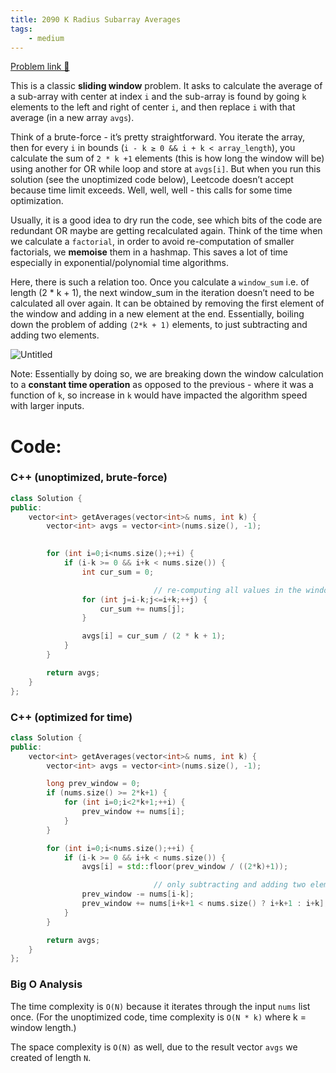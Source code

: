 ```yaml
---
title: 2090 K Radius Subarray Averages
tags:
    - medium
---
```




[Problem link 🔗](https://leetcode.com/problems/longest-common-subsequence/) 

This is a classic **sliding window** problem. It asks to calculate the average of a sub-array with center at index `i` and the sub-array is found by going `k` elements to the left and right of center `i`, and then replace `i` with that average (in a new array `avgs`).

Think of a brute-force  - it’s pretty straightforward. You iterate the array, then for every `i` in bounds (`i - k ≥ 0 && i + k < array_length`), you calculate the sum of `2 * k +1` elements (this is how long the window will be) using another for OR while loop and store at `avgs[i]`. But when you run this solution (see the unoptimized code below), Leetcode doesn’t accept because time limit exceeds. Well, well, well - this calls for some time optimization.

Usually, it is a good idea to dry run the code, see which bits of the code are redundant OR maybe are getting recalculated again. Think of the time when we calculate a `factorial`, in order to avoid re-computation of smaller factorials, we **memoise** them in a hashmap. This saves a lot of time especially in exponential/polynomial time algorithms.

Here, there is such a relation too. Once you calculate a `window_sum` i.e. of length (2 * k + 1), the next window_sum in the iteration doesn’t need to be calculated all over again. It can be obtained by removing the first element of the window and adding in a new element at the end. Essentially, boiling down the problem of adding `(2*k + 1)` elements, to just subtracting and adding two elements.

![Untitled](2090%20K%20Radius%20Subarray%20Averages%20396a6fdd092741d68ea06c3850fe0760/Untitled.png)

Note: Essentially by doing so, we are breaking down the window calculation to a **constant time operation** as opposed to the previous - where it was a function of `k`, so increase in `k` would have impacted the algorithm speed with larger inputs.

# Code:

### C++ (unoptimized, brute-force)

```cpp
class Solution {
public:
    vector<int> getAverages(vector<int>& nums, int k) {
        vector<int> avgs = vector<int>(nums.size(), -1);

        
        for (int i=0;i<nums.size();++i) {
            if (i-k >= 0 && i+k < nums.size()) {
                int cur_sum = 0;

								// re-computing all values in the window for every iteration
                for (int j=i-k;j<=i+k;++j) {
                    cur_sum += nums[j]; 
                }

                avgs[i] = cur_sum / (2 * k + 1);
            }
        }

        return avgs;
    }
};
```

### C++ (optimized for time)

```cpp
class Solution {
public:
    vector<int> getAverages(vector<int>& nums, int k) {
        vector<int> avgs = vector<int>(nums.size(), -1);

        long prev_window = 0;
        if (nums.size() >= 2*k+1) {
            for (int i=0;i<2*k+1;++i) {
                prev_window += nums[i];
            }
        }

        for (int i=0;i<nums.size();++i) {
            if (i-k >= 0 && i+k < nums.size()) {
                avgs[i] = std::floor(prev_window / ((2*k)+1));

								// only subtracting and adding two elements 
                prev_window -= nums[i-k];
                prev_window += nums[i+k+1 < nums.size() ? i+k+1 : i+k];
            }
        }

        return avgs;
    }
};
```

### Big O Analysis

The time complexity is `O(N)` because it iterates through the input `nums` list once. (For the unoptimized code, time complexity is `O(N * k)` where k = window length.)

The space complexity is `O(N)` as well, due to the result vector `avgs` we created of length `N`.
